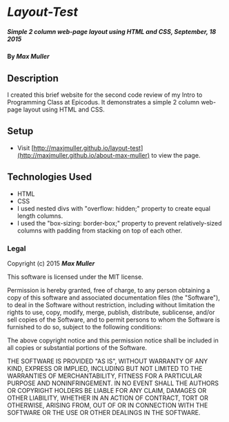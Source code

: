 # _Layout-Test_

##### _Simple 2 column web-page layout using HTML and CSS, September, 18 2015_

#### By **_Max Muller_**

## Description

I created this brief website for the second code review of my Intro to Programming Class at Epicodus. It demonstrates a simple 2 column web-page layout using HTML and CSS.

## Setup

* Visit [http://maxjmuller.github.io/layout-test](http://maxjmuller.github.io/about-max-muller) to view the page.

## Technologies Used

* HTML
* CSS
* I used nested divs with "overflow: hidden;" property to create equal length columns.
* I used the "box-sizing: border-box;" property to prevent relatively-sized columns with padding from stacking on top of each other.

### Legal

Copyright (c) 2015 **_Max Muller_**

This software is licensed under the MIT license.

Permission is hereby granted, free of charge, to any person obtaining a copy
of this software and associated documentation files (the "Software"), to deal
in the Software without restriction, including without limitation the rights
to use, copy, modify, merge, publish, distribute, sublicense, and/or sell
copies of the Software, and to permit persons to whom the Software is
furnished to do so, subject to the following conditions:

The above copyright notice and this permission notice shall be included in
all copies or substantial portions of the Software.

THE SOFTWARE IS PROVIDED "AS IS", WITHOUT WARRANTY OF ANY KIND, EXPRESS OR
IMPLIED, INCLUDING BUT NOT LIMITED TO THE WARRANTIES OF MERCHANTABILITY,
FITNESS FOR A PARTICULAR PURPOSE AND NONINFRINGEMENT. IN NO EVENT SHALL THE
AUTHORS OR COPYRIGHT HOLDERS BE LIABLE FOR ANY CLAIM, DAMAGES OR OTHER
LIABILITY, WHETHER IN AN ACTION OF CONTRACT, TORT OR OTHERWISE, ARISING FROM,
OUT OF OR IN CONNECTION WITH THE SOFTWARE OR THE USE OR OTHER DEALINGS IN
THE SOFTWARE.

